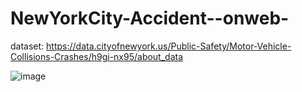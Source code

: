# NewYorkCity-Accident--onweb-

dataset: https://data.cityofnewyork.us/Public-Safety/Motor-Vehicle-Collisions-Crashes/h9gi-nx95/about_data


![image](https://github.com/slowhandc1ap/NewYorkCity-Accident--onweb-/assets/120072774/9dd3e533-4b05-489a-87f2-5f17cb31de35)

